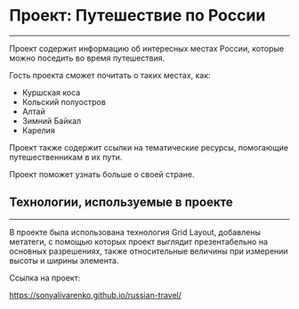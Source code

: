 # Проект: Путешествие по России
------  
Проект содержит информацию об интересных местах России, которые можно поседить во время путешествия.  

Гость проекта сможет почитать о таких местах, как:
  
 * Куршская коса  
 * Кольский полуостров  
 * Алтай  
 * Зимний Байкал
 * Карелия  
   
Проект также содержит ссылки на тематические ресурсы, помогающие путешественникам в их пути.  

Проект поможет узнать больше о своей стране.  

## Технологии, используемые в проекте  
------  
  
В проекте была использована технология Grid Layout, добавлены метатеги, с помощью которых проект выглядит презентабельно на основных разрешениях, также относительные величины при измерении высоты и ширины элемента.  
  
Ссылка на проект: 
  
https://sonyalivarenko.github.io/russian-travel/


